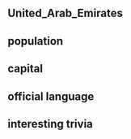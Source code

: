 ## United_Arab_Emirates
##  population


##  capital

 
##  official language


##  interesting trivia



